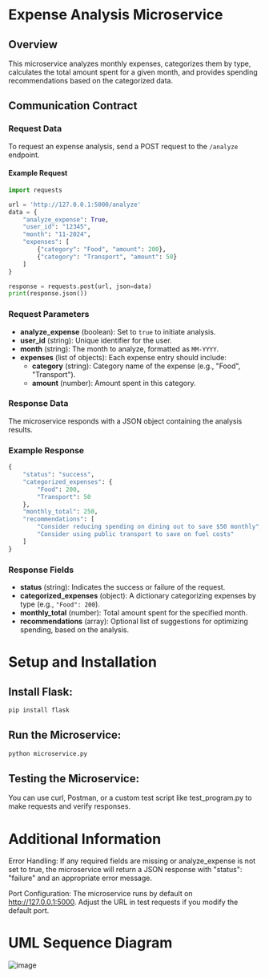 # Expense Analysis Microservice

## Overview
This microservice analyzes monthly expenses, categorizes them by type, calculates the total amount spent for a given month, and provides spending recommendations based on the categorized data.

## Communication Contract

### Request Data

To request an expense analysis, send a POST request to the `/analyze` endpoint.

#### Example Request
```python
import requests

url = 'http://127.0.0.1:5000/analyze'
data = {
    "analyze_expense": True,
    "user_id": "12345",
    "month": "11-2024",
    "expenses": [
        {"category": "Food", "amount": 200},
        {"category": "Transport", "amount": 50}
    ]
}

response = requests.post(url, json=data)
print(response.json())
```
### Request Parameters

- **analyze_expense** (boolean): Set to `true` to initiate analysis.
- **user_id** (string): Unique identifier for the user.
- **month** (string): The month to analyze, formatted as `MM-YYYY`.
- **expenses** (list of objects): Each expense entry should include:
  - **category** (string): Category name of the expense (e.g., "Food", "Transport").
  - **amount** (number): Amount spent in this category.

### Response Data

The microservice responds with a JSON object containing the analysis results.

### Example Response
```python
{
    "status": "success",
    "categorized_expenses": {
        "Food": 200,
        "Transport": 50
    },
    "monthly_total": 250,
    "recommendations": [
        "Consider reducing spending on dining out to save $50 monthly",
        "Consider using public transport to save on fuel costs"
    ]
}
```

### Response Fields

- **status** (string): Indicates the success or failure of the request.
- **categorized_expenses** (object): A dictionary categorizing expenses by type (e.g., `"Food": 200`).
- **monthly_total** (number): Total amount spent for the specified month.
- **recommendations** (array): Optional list of suggestions for optimizing spending, based on the analysis.

# Setup and Installation
## Install Flask:
```python
pip install flask
```
## Run the Microservice:
```python
python microservice.py
```
## Testing the Microservice:
You can use curl, Postman, or a custom test script like test_program.py to make requests and verify responses.

# Additional Information

Error Handling: If any required fields are missing or analyze_expense is not set to true, the microservice will return a JSON response with "status": "failure" and an appropriate error message.

Port Configuration: The microservice runs by default on http://127.0.0.1:5000. Adjust the URL in test requests if you modify the default port.


# UML Sequence Diagram
![image](https://github.com/user-attachments/assets/6d22bdf7-7dd4-4207-8892-c9f45fae5651)
